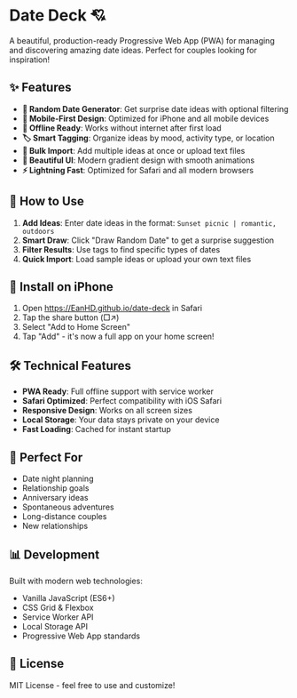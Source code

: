 # Date Deck 💘

A beautiful, production-ready Progressive Web App (PWA) for managing and discovering amazing date ideas. Perfect for couples looking for inspiration!

## ✨ Features

- **🎲 Random Date Generator**: Get surprise date ideas with optional filtering
- **📱 Mobile-First Design**: Optimized for iPhone and all mobile devices  
- **💾 Offline Ready**: Works without internet after first load
- **🏷️ Smart Tagging**: Organize ideas by mood, activity type, or location
- **📂 Bulk Import**: Add multiple ideas at once or upload text files
- **🎨 Beautiful UI**: Modern gradient design with smooth animations
- **⚡ Lightning Fast**: Optimized for Safari and all modern browsers

## 🚀 How to Use

1. **Add Ideas**: Enter date ideas in the format: `Sunset picnic | romantic, outdoors`
2. **Smart Draw**: Click "Draw Random Date" to get a surprise suggestion
3. **Filter Results**: Use tags to find specific types of dates
4. **Quick Import**: Load sample ideas or upload your own text files

## 📱 Install on iPhone

1. Open <https://EanHD.github.io/date-deck> in Safari
2. Tap the share button (□↗)
3. Select "Add to Home Screen"
4. Tap "Add" - it's now a full app on your home screen!

## 🛠️ Technical Features

- **PWA Ready**: Full offline support with service worker
- **Safari Optimized**: Perfect compatibility with iOS Safari
- **Responsive Design**: Works on all screen sizes
- **Local Storage**: Your data stays private on your device
- **Fast Loading**: Cached for instant startup

## 🎯 Perfect For

- Date night planning
- Relationship goals
- Anniversary ideas
- Spontaneous adventures
- Long-distance couples
- New relationships

## 📊 Development

Built with modern web technologies:

- Vanilla JavaScript (ES6+)
- CSS Grid & Flexbox
- Service Worker API
- Local Storage API
- Progressive Web App standards

## 📄 License

MIT License - feel free to use and customize!
